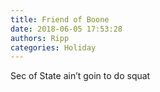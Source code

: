 ```yaml
---
title: Friend of Boone
date: 2018-06-05 17:53:28
authors: Ripp
categories: Holiday
---
```


 Sec of State ain’t goin to do squat